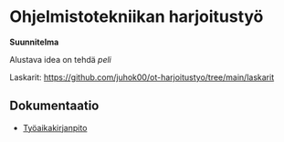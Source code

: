 # Ohjelmistotekniikan harjoitustyö

**Suunnitelma**

Alustava idea on tehdä *peli*

Laskarit: https://github.com/juhok00/ot-harjoitustyo/tree/main/laskarit

## Dokumentaatio

- [Työaikakirjanpito](./dokumentaatio/tuntikirjanpito.md)
